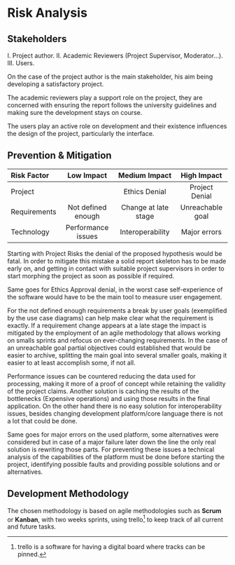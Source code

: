 Risk Analysis
=============


Stakeholders
------------
I.  Project author.
II.  Academic Reviewers (Project Supervisor, Moderator...).
III.  Users.

On the case of the project author is the main stakeholder, his aim being
developing a satisfactory project.

The academic reviewers play a support role on the project, they are concerned
with ensuring the report follows the university guidelines and making sure
the development stays on course.

The users play an active role on development and their existence influences the
design of the project, particularly the interface.


Prevention & Mitigation
-----------------------
| Risk Factor  |     Low Impact     |     Medium Impact    |    High Impact   |
|:------------ |:------------------:|:--------------------:|:----------------:|
|   Project    |                    |    Ethics Denial     |  Project Denial  |
| Requirements | Not defined enough | Change at late stage | Unreachable goal |
|  Technology  | Performance issues |   Interoperability   |   Major errors   |

Starting with Project Risks the denial of the proposed hypothesis would be
fatal. In order to mitigate this mistake a solid report skeleton has to be
made early on, and getting in contact with suitable project supervisors in
order to start morphing the project as soon as possible if required.

Same goes for Ethics Approval denial, in the worst case self-experience of the
software would have to be the main tool to measure user engagement.

For the not defined enough requirements a break by user goals (exemplified by
the use case diagrams) can help make clear what the requirement is exactly.
If a requirement change appears at a late stage the impact is mitigated by the
employment of an agile methodology that allows working on smalls sprints and
refocus on ever-changing requirements.
In the case of an unreachable goal partial objectives could established that
would be easier to archive, splitting the main goal into several smaller goals,
making it easier to at least accomplish some, if not all.

Performance issues can be countered reducing the data used for processing,
making it more of a proof of concept while retaining the validity of the
project claims. Another solution is caching the results of the bottlenecks
(Expensive operations) and using those results in the final application.
On the other hand there is no easy solution for interoperability issues,
besides changing development platform/core language there is not a lot that
could be done.

Same goes for major errors on the used platform, some alternatives were
considered but in case of a major failure later down the line the only real
solution is rewriting those parts. For preventing these issues a technical
analysis of the capabilities of the platform must be done before starting the
project, identifying possible faults and providing possible solutions and or
alternatives.


Development Methodology
-----------------------
The chosen methodology is based on agile methodologies such as **Scrum** or
**Kanban**, with two weeks sprints, using trello[^trello] to keep track of all current
and future tasks.
<!-- Expand this section. -->

[^trello]: trello is a software for having a digital board where tracks can be
    pinned.
